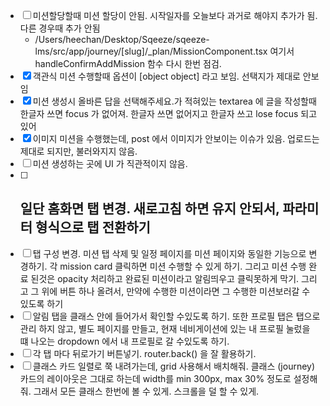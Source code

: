 - [ ] 미션할당할때 미션 할당이 안됨. 시작일자를 오늘보다 과거로 해야지 추가가 됨. 다른 경우때 추가 안됨
    - /Users/heechan/Desktop/Sqeeze/sqeeze-lms/src/app/journey/[slug]/_plan/MissionComponent.tsx 여기서 handleConfirmAddMission 함수 다시 한번 점검.
- [X] 객관식 미션 수행할때 옵션이 [object object] 라고 보임. 선택지가 제대로 안보임
- [X] 미션 생성시 올바른 답을 선택해주세요.가 적혀있는 textarea 에 글을 작성할때 한글자 쓰면 focus 가 없어져. 한글자 쓰면 없어지고 한글자 쓰고 lose focus 되고 있어
- [X] 이미지 미션을 수행했는데, post 에서 이미지가 안보이는 이슈가 있음. 업로드는 제대로 되지만, 불러와지지 않음.
- [ ] 미션 생성하는 곳에 UI 가 직관적이지 않음.
- [ ] 일단 홈화면 탭 변경. 새로고침 하면 유지 안되서, 파라미터 형식으로 탭 전환하기 
    - 
- [ ] 탭 구성 변경. 미션 탭 삭제 및 일정 페이지를 미션 페이지와 동일한 기능으로 변경하기. 각 mission card 클릭하면 미션 수행할 수 있게 하기. 그리고 미션 수행 완료 된것은 opacity 처리하고 완료된 미션이라고 알림띄우고 클릭못하게 막기. 그리고 그 위에 버튼 하나 올려서, 만약에 수행한 미션이라면 그 수행한 미션보러갈 수 있도록 하기
- [ ] 알림 탭을 클래스 안에 들어가서 확인할 수있도록 하기. 또한 프로필 탭은 탭으로 관리 하지 않고, 별도 페이지를 만들고, 현재 네비게이션에 있는 내 프로필 눌렀을 떄 나오는 dropdown 에서 내 프로필로 갈 수있도록 하기.
- [ ] 각 탭 마다 뒤로가기 버튼넣기. router.back() 을 잘 활용하기. 
- [ ] 클래스 카드 일렬로 쭉 내려가는데, grid 사용해서 배치해줘. 클래스 (journey) 카드의 레이아웃은 그대로 하는데 width를 min 300px, max 30% 정도로 설정해줘. 그래서 모든 클래스 한번에 볼 수 있게. 스크롤을 덜 할 수 있게.